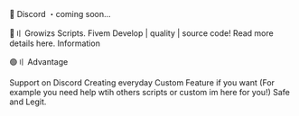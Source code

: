 💬 Discord ・coming soon...

🛒〢 Growizs Scripts.
Fivem Develop | quality | source code!
Read more details here. Information

🟢〢 Advantage

Support on Discord
Creating everyday
Custom Feature if you want (For example you need help wtih others scripts or custom im here for you!)
Safe and Legit.
